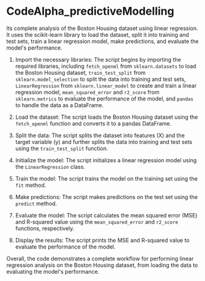 # CodeAlpha_predictiveModelling

Its complete analysis of the Boston Housing dataset using linear regression. It uses the scikit-learn library to load the dataset, split it into training and test sets, train a linear regression model, make predictions, and evaluate the model's performance.


1. Import the necessary libraries: The script begins by importing the required libraries, including `fetch_openml` from `sklearn.datasets` to load the Boston Housing dataset, `train_test_split` from `sklearn.model_selection` to split the data into training and test sets, `LinearRegression` from `sklearn.linear_model` to create and train a linear regression model, `mean_squared_error` and `r2_score` from `sklearn.metrics` to evaluate the performance of the model, and `pandas` to handle the data as a DataFrame.

2. Load the dataset: The script loads the Boston Housing dataset using the `fetch_openml` function and converts it to a pandas DataFrame.

3. Split the data: The script splits the dataset into features (X) and the target variable (y) and further splits the data into training and test sets using the `train_test_split` function.

4. Initialize the model: The script initializes a linear regression model using the `LinearRegression` class.

5. Train the model: The script trains the model on the training set using the `fit` method.

6. Make predictions: The script makes predictions on the test set using the `predict` method.

7. Evaluate the model: The script calculates the mean squared error (MSE) and R-squared value using the `mean_squared_error` and `r2_score` functions, respectively.

8. Display the results: The script prints the MSE and R-squared value to evaluate the performance of the model.

Overall, the code demonstrates a complete workflow for performing linear regression analysis on the Boston Housing dataset, from loading the data to evaluating the model's performance.
